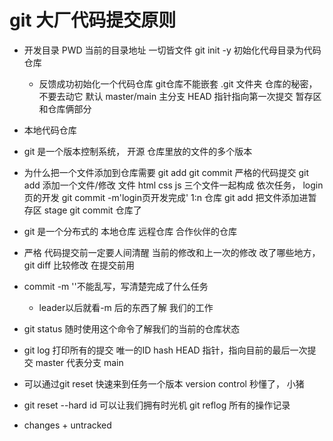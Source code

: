 # git 大厂代码提交原则

- 开发目录
    PWD 当前的目录地址 一切皆文件
    git init -y
    初始化代母目录为代码仓库
    - 反馈成功初始化一个代码仓库
        git仓库不能嵌套
        .git 文件夹 仓库的秘密，不要去动它
        默认 master/main 主分支
        HEAD 指针指向第一次提交
        暂存区和仓库俩部分
- 本地代码仓库
- git 是一个版本控制系统， 开源
    仓库里放的文件的多个版本
- 为什么把一个文件添加到仓库需要
    git add
    git commit
    严格的代码提交
    git add 添加一个文件/修改   文件
    html css js 三个文件一起构成 依次任务， login页的开发
    git commit -m'login页开发完成'
    1:n 仓库
    git add 把文件添加进暂存区 stage
    git commit 仓库了

- git 是一个分布式的
    本地仓库
    远程仓库
    合作伙伴的仓库

- 严格
    代码提交前一定要人间清醒
    当前的修改和上一次的修改 改了哪些地方，
    git diff 比较修改 在提交前用

- commit -m ''不能乱写，写清楚完成了什么任务
    - leader以后就看-m 后的东西了解 我们的工作
- git status 随时使用这个命令了解我们的当前的仓库状态
- git log
    打印所有的提交
    唯一的ID hash
    HEAD 指针，指向目前的最后一次提交
    master 代表分支 main

- 可以通过git reset 快速来到任务一个版本
    version control 秒懂了， 小猪

- git reset --hard id 可以让我们拥有时光机
    git reflog 所有的操作记录

- changes + untracked